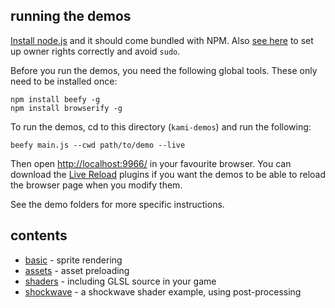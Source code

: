 ## running the demos

[Install node.js](http://nodejs.org/) and it should come bundled with NPM. Also [see here](http://howtonode.org/introduction-to-npm) to set up owner rights correctly and avoid `sudo`.

Before you run the demos, you need the following global tools. These only need to be installed once:

```
npm install beefy -g
npm install browserify -g
```

To run the demos, cd to this directory (`kami-demos`) and run the following:

```
beefy main.js --cwd path/to/demo --live
```

Then open [http://localhost:9966/](http://localhost:9966/) in your favourite browser. You can download the [Live Reload](http://feedback.livereload.com/knowledgebase/articles/86242-how-do-i-install-and-use-the-browser-extensions-) plugins if you want the demos to be able to reload the browser page when you modify them.

See the demo folders for more specific instructions.

## contents

- [basic](#basic) - sprite rendering
- [assets](#assets) - asset preloading
- [shaders](#shaders) - including GLSL source in your game
- [shockwave](demos/shockwave) - a shockwave shader example, using post-processing
